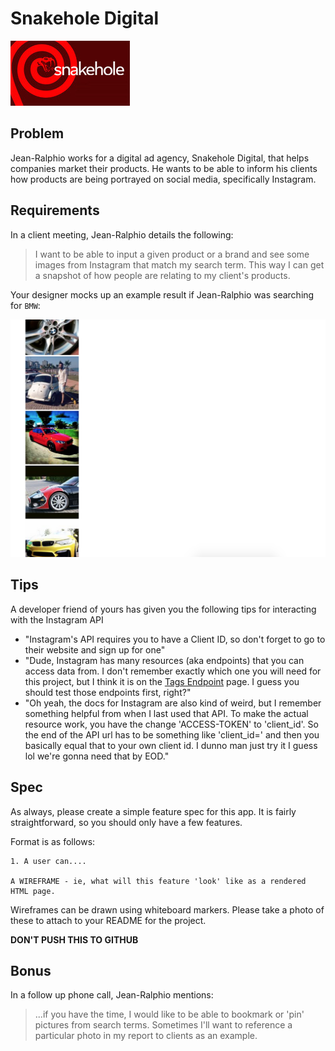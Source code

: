 # Snakehole Digital  

![Snakehole](./img/snakehole.jpeg)

## Problem

Jean-Ralphio works for a digital ad agency, Snakehole Digital, that helps companies market their products. He wants to be able to inform his clients how products are being portrayed on social media, specifically Instagram.

## Requirements

In a client meeting, Jean-Ralphio details the following:

> I want to be able to input a given product or a brand and see some images from Instagram that match my search term. This way I can get a snapshot of how people are relating to my client's products.

Your designer mocks up an example result if Jean-Ralphio was searching for `BMW`:

![BMW search](./img/bmw_sc.png)

## Tips

A developer friend of yours has given you the following tips for interacting with the Instagram API

- "Instagram's API requires you to have a Client ID, so don't forget to go to their website and sign up for one"
- "Dude, Instagram has many resources (aka endpoints) that you can access data from. I don't remember exactly which one you will need for this project, but I think it is on the [Tags Endpoint](https://instagram.com/developer/endpoints/tags/) page. I guess you should test those endpoints first, right?"
- "Oh yeah, the docs for Instagram are also kind of weird, but I remember something helpful from when I last used that API. To make the actual resource work, you have the change 'ACCESS-TOKEN' to 'client_id'. So the end of the API url has to be something like 'client_id=' and then you basically equal that to your own client id. I dunno man just try it I guess lol we're gonna need that by EOD."

## Spec

As always, please create a simple feature spec for this app. It is fairly straightforward, so you should only have a few features.

Format is as follows:

```
1. A user can....

A WIREFRAME - ie, what will this feature 'look' like as a rendered HTML page.
```

Wireframes can be drawn using whiteboard markers. Please take a photo of these to attach to your README for the project.


**DON'T PUSH THIS TO GITHUB**

## Bonus

In a follow up phone call, Jean-Ralphio mentions:

> ...if you have the time, I would like to be able to bookmark or 'pin' pictures from search terms. Sometimes I'll want to reference a particular photo in my report to clients as an example.
